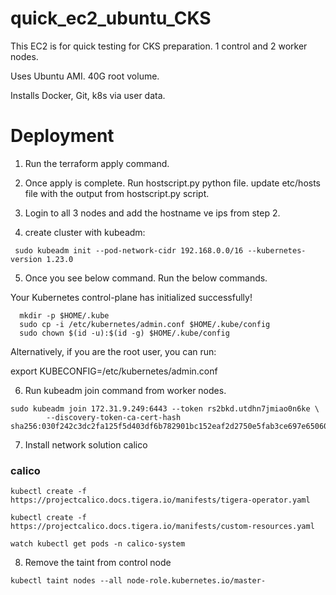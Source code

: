 # quick_ec2_ubuntu_CKS

This EC2 is for quick testing for CKS preparation. 1 control and 2 worker nodes. 

Uses Ubuntu AMI. 40G root volume.

Installs Docker, Git, k8s via user data.

# Deployment

1. Run the terraform apply command.
2. Once apply is complete. Run  hostscript.py python file. update etc/hosts file with the output from hostscript.py script.
3. Login to all 3 nodes and add the hostname ve ips from step 2.


4. create cluster with kubeadm:

```
 sudo kubeadm init --pod-network-cidr 192.168.0.0/16 --kubernetes-version 1.23.0
 ```

5. Once you see below command. Run the below commands.

Your Kubernetes control-plane has initialized successfully!
```
  mkdir -p $HOME/.kube
  sudo cp -i /etc/kubernetes/admin.conf $HOME/.kube/config
  sudo chown $(id -u):$(id -g) $HOME/.kube/config
```
Alternatively, if you are the root user, you can run:

  export KUBECONFIG=/etc/kubernetes/admin.conf

6. Run kubeadm join command from worker nodes.
```
sudo kubeadm join 172.31.9.249:6443 --token rs2bkd.utdhn7jmiao0n6ke \
        --discovery-token-ca-cert-hash sha256:030f242c3dc2fa125f5d403df6b782901bc152eaf2d2750e5fab3ce697e65060

```

7. Install network solution calico
### calico
```
kubectl create -f https://projectcalico.docs.tigera.io/manifests/tigera-operator.yaml

kubectl create -f https://projectcalico.docs.tigera.io/manifests/custom-resources.yaml

watch kubectl get pods -n calico-system
```
8. Remove the taint from control node
```
kubectl taint nodes --all node-role.kubernetes.io/master-
```

